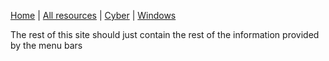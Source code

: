 [Home](index.md) | [All resources](docs/resources) |  [Cyber](docs/resources/cyber.md) | [Windows](docs/resources/windows.md) 



The rest of this site should just contain the rest of the information provided by the menu bars
